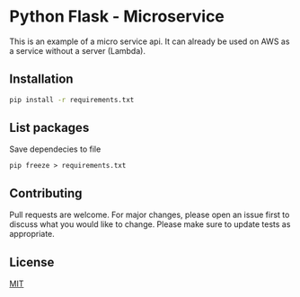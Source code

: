 
# Python Flask - Microservice
This is an example of a micro service api.
It can already be used on AWS as a service without a server (Lambda).

## Installation
```bash
pip install -r requirements.txt
```


## List packages
Save dependecies to file
```
pip freeze > requirements.txt
```

## Contributing
Pull requests are welcome. For major changes, please open an issue first to discuss what you would like to change.
Please make sure to update tests as appropriate.

## License
[MIT](https://choosealicense.com/licenses/mit/)
